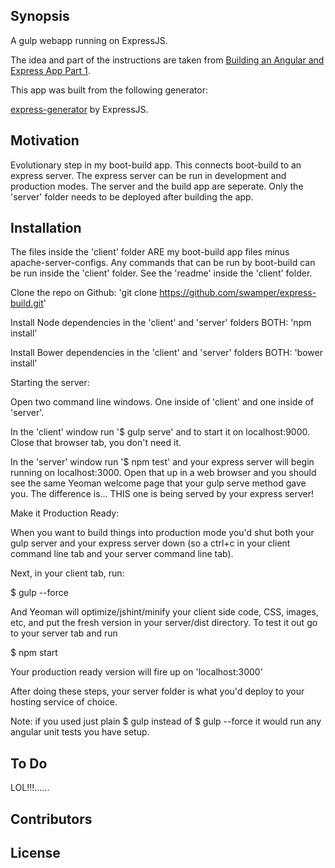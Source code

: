 ## Synopsis

A gulp webapp running on ExpressJS.

The idea and part of the instructions are taken from [Building an Angular and Express App Part 1](http://start.jcolemorrison.com/building-an-angular-and-express-app-part-1/).

This app was built from the following generator:

[express-generator](https://github.com/expressjs/generator) by ExpressJS.

## Motivation

Evolutionary step in my boot-build app. This connects boot-build to an express server. The express server can be run in development and production modes. The server and the build app are seperate. Only the 'server' folder needs to be deployed after building the app.

## Installation

The files inside the 'client' folder ARE my boot-build app files minus apache-server-configs. Any commands that can be run by boot-build can be run inside the 'client' folder. See the 'readme' inside the 'client' folder.

Clone the repo on Github: 'git clone https://github.com/swamper/express-build.git'

Install Node dependencies in the 'client' and 'server' folders BOTH: 'npm install'

Install Bower dependencies in the 'client' and 'server' folders BOTH: 'bower install'

Starting the server:

Open two command line windows. One inside of 'client' and one inside of 'server'.

In the 'client' window run '$ gulp serve' and to start it on localhost:9000. Close that browser tab, you don't need it.

In the 'server' window run '$ npm test' and your express server will begin running on localhost:3000. Open that up in a web browser and you should see the same Yeoman welcome page that your gulp serve method gave you. The difference is... THIS one is being served by your express server!

Make it Production Ready:

When you want to build things into production mode you'd shut both your gulp server and your express server down (so a ctrl+c in your client command line tab and your server command line tab).

Next, in your client tab, run:

$ gulp --force

And Yeoman will optimize/jshint/minify your client side code, CSS, images, etc, and put the fresh version in your server/dist directory. To test it out go to your server tab and run

$ npm start

Your production ready version will fire up on 'localhost:3000'

After doing these steps, your server folder is what you'd deploy to your hosting service of choice.

Note: if you used just plain $ gulp instead of $ gulp --force it would run any angular unit tests you have setup.

## To Do

LOL!!!......

## Contributors

## License
